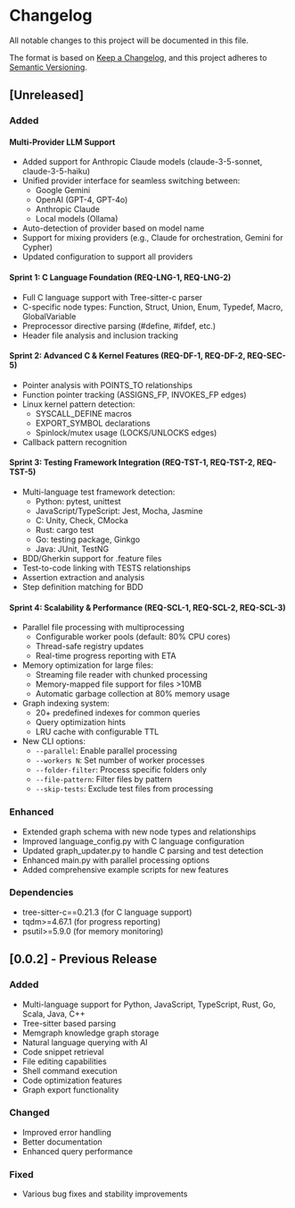# Changelog

All notable changes to this project will be documented in this file.

The format is based on [Keep a Changelog](https://keepachangelog.com/en/1.0.0/),
and this project adheres to [Semantic Versioning](https://semver.org/spec/v2.0.0.html).

## [Unreleased]

### Added

#### Multi-Provider LLM Support
- Added support for Anthropic Claude models (claude-3-5-sonnet, claude-3-5-haiku)
- Unified provider interface for seamless switching between:
  - Google Gemini
  - OpenAI (GPT-4, GPT-4o)
  - Anthropic Claude
  - Local models (Ollama)
- Auto-detection of provider based on model name
- Support for mixing providers (e.g., Claude for orchestration, Gemini for Cypher)
- Updated configuration to support all providers

#### Sprint 1: C Language Foundation (REQ-LNG-1, REQ-LNG-2)
- Full C language support with Tree-sitter-c parser
- C-specific node types: Function, Struct, Union, Enum, Typedef, Macro, GlobalVariable
- Preprocessor directive parsing (#define, #ifdef, etc.)
- Header file analysis and inclusion tracking

#### Sprint 2: Advanced C & Kernel Features (REQ-DF-1, REQ-DF-2, REQ-SEC-5)
- Pointer analysis with POINTS_TO relationships
- Function pointer tracking (ASSIGNS_FP, INVOKES_FP edges)
- Linux kernel pattern detection:
  - SYSCALL_DEFINE macros
  - EXPORT_SYMBOL declarations
  - Spinlock/mutex usage (LOCKS/UNLOCKS edges)
- Callback pattern recognition

#### Sprint 3: Testing Framework Integration (REQ-TST-1, REQ-TST-2, REQ-TST-5)
- Multi-language test framework detection:
  - Python: pytest, unittest
  - JavaScript/TypeScript: Jest, Mocha, Jasmine
  - C: Unity, Check, CMocka
  - Rust: cargo test
  - Go: testing package, Ginkgo
  - Java: JUnit, TestNG
- BDD/Gherkin support for .feature files
- Test-to-code linking with TESTS relationships
- Assertion extraction and analysis
- Step definition matching for BDD

#### Sprint 4: Scalability & Performance (REQ-SCL-1, REQ-SCL-2, REQ-SCL-3)
- Parallel file processing with multiprocessing
  - Configurable worker pools (default: 80% CPU cores)
  - Thread-safe registry updates
  - Real-time progress reporting with ETA
- Memory optimization for large files:
  - Streaming file reader with chunked processing
  - Memory-mapped file support for files >10MB
  - Automatic garbage collection at 80% memory usage
- Graph indexing system:
  - 20+ predefined indexes for common queries
  - Query optimization hints
  - LRU cache with configurable TTL
- New CLI options:
  - `--parallel`: Enable parallel processing
  - `--workers N`: Set number of worker processes
  - `--folder-filter`: Process specific folders only
  - `--file-pattern`: Filter files by pattern
  - `--skip-tests`: Exclude test files from processing

### Enhanced
- Extended graph schema with new node types and relationships
- Improved language_config.py with C language configuration
- Updated graph_updater.py to handle C parsing and test detection
- Enhanced main.py with parallel processing options
- Added comprehensive example scripts for new features

### Dependencies
- tree-sitter-c==0.21.3 (for C language support)
- tqdm>=4.67.1 (for progress reporting)
- psutil>=5.9.0 (for memory monitoring)

## [0.0.2] - Previous Release

### Added
- Multi-language support for Python, JavaScript, TypeScript, Rust, Go, Scala, Java, C++
- Tree-sitter based parsing
- Memgraph knowledge graph storage
- Natural language querying with AI
- Code snippet retrieval
- File editing capabilities
- Shell command execution
- Code optimization features
- Graph export functionality

### Changed
- Improved error handling
- Better documentation
- Enhanced query performance

### Fixed
- Various bug fixes and stability improvements